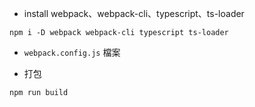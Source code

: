 - install webpack、webpack-cli、typescript、ts-loader
```shell
npm i -D webpack webpack-cli typescript ts-loader
```
- `webpack.config.js` 檔案

- 打包
```shell
npm run build
```

